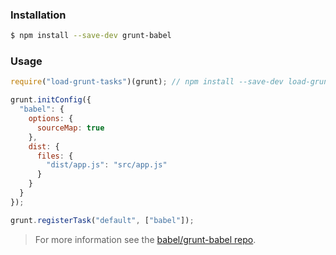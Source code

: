 ### Installation

```sh
$ npm install --save-dev grunt-babel
```

### Usage

```js
require("load-grunt-tasks")(grunt); // npm install --save-dev load-grunt-tasks

grunt.initConfig({
  "babel": {
    options: {
      sourceMap: true
    },
    dist: {
      files: {
        "dist/app.js": "src/app.js"
      }
    }
  }
});

grunt.registerTask("default", ["babel"]);
```

> For more information see the
> [babel/grunt-babel repo](https://github.com/babel/grunt-babel).
